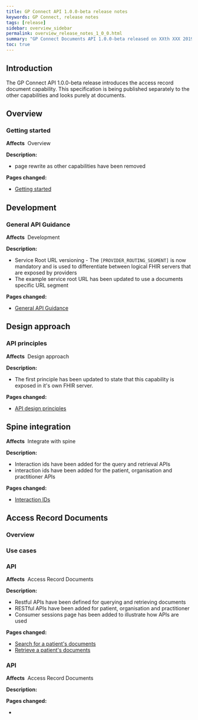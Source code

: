 ```yaml
---
title: GP Connect API 1.0.0-beta release notes
keywords: GP Connect, release notes
tags: [release]
sidebar: overview_sidebar
permalink: overview_release_notes_1_0_0.html
summary: "GP Connect Documents API 1.0.0-beta released on XXth XXX 2019"
toc: true
---
```


## Introduction ##

The GP Connect API 1.0.0-beta release introduces the access record document capability. This specification is being published separately to the other capabilities and looks purely at documents.

## Overview ##

### Getting started ###

**Affects**&nbsp; Overview

**Description:**

- page rewrite as other capabilities have been removed

**Pages changed:**

- [Getting started](overview_engage.html)

## Development ##

### General API Guidance ###

**Affects**&nbsp; Development

**Description:**

- Service Root URL versioning - The `[PROVIDER_ROUTING_SEGMENT]` is now mandatory and is used to differentiate between logical FHIR servers that are exposed by providers
- The example service root URL has been updated to use a documents specific URL segment

**Pages changed:**

- [General API Guidance](development_general_api_guidance.html#service-root-url-versioning)

## Design approach ##

### API principles ###

**Affects**&nbsp; Design approach

**Description:**

- The first principle has been updated to state that this capability is exposed in it's own FHIR server.

**Pages changed:**

- [API design principles](designprinciples_open_api_principles.html)

## Spine integration ##

**Affects**&nbsp; Integrate with spine

**Description:**

- Interaction ids have been added for the query and retrieval APIs
- interaction ids have been added for the patient, organisation and practitioner APIs

**Pages changed:**

- [Interaction IDs](integration_interaction_ids.html)

## Access Record Documents ##

### Overview ###

### Use cases ###


### API ###

**Affects**&nbsp; Access Record Documents

**Description:**

- Restful APIs have been defined for querying and retrieving documents
- RESTful APIs have been added for patient, organisation and practitioner
- Consumer sessions page has been added to illustrate how APIs are used


**Pages changed:**

- [Search for a patient's documents](accessrecord_documents_development_search_patient_documents.html)
- [Retrieve a patient's documents](accessrecord_documents_development_retrieve_patient_documents.html)


### API ###

**Affects**&nbsp; Access Record Documents

**Description:**


**Pages changed:**

- []()
